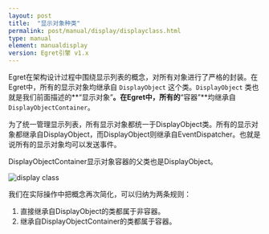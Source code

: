 ```yaml
---
layout: post
title:  "显示对象种类"
permalink: post/manual/display/displayclass.html
type: manual
element: manualdisplay
version: Egret引擎 v1.x
---
```


Egret在架构设计过程中围绕显示列表的概念，对所有对象进行了严格的封装。在Egret中，所有的显示对象均继承自 `DisplayObject` 这个类。`DisplayObject` 类也就是我们前面描述的**“显示对象”**。在Egret中，所有的**“容器”**均继承自 `DisplayObjectContainer`。

为了统一管理显示列表，所有显示对象都统一于DisplayObject类。所有的显示对象都继承自DisplayObject，而DisplayObject则继承自EventDispatcher。也就是说所有的显示对象均可以发送事件。

DisplayObjectContainer显示对象容器的父类也是DisplayObject。

![display class]({{site:baseurl}}/assets/img/uml2.png)

我们在实际操作中把概念再次简化，可以归纳为两条规则：

1. 直接继承自DisplayObject的类都属于非容器。
2. 继承自DisplayObjectContainer的类都属于容器。